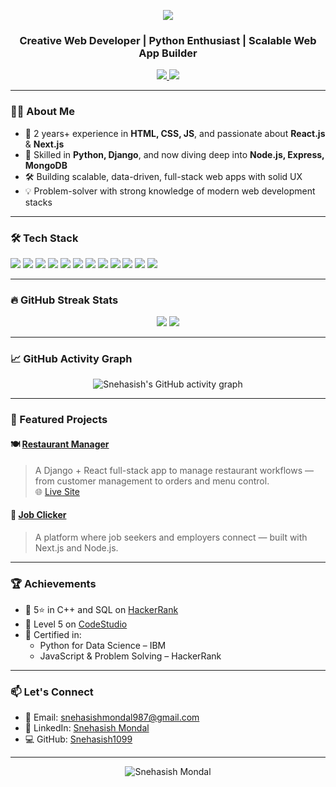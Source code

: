 <!--
**Snehasish1099/Snehasish1099** is a ✨ _special_ ✨ repository because its `README.md` (this file) appears on your GitHub profile.

Here are some ideas to get you started:

- 🔭 I’m currently working on ...
- 🌱 I’m currently learning ...
- 👯 I’m looking to collaborate on ...
- 🤔 I’m looking for help with ...
- 💬 Ask me about ...
- 📫 How to reach me: ...
- 😄 Pronouns: ...
- ⚡ Fun fact: ...
-->

<p align="center">
  <img src="https://readme-typing-svg.herokuapp.com?font=Fira+Code&duration=2000&pause=1000&color=61DAFB&width=435&lines=Hi+I'm+Snehasish+Mondal;Creative+Web+Developer;Lover+of+Clean+Code+%26+UI/UX" />
</p>

<h3 align="center">Creative Web Developer | Python Enthusiast | Scalable Web App Builder</h3>

<p align="center">
  <a href="https://www.linkedin.com/in/snehasish-mondal-aa5973223/" target="_blank">
    <img src="https://img.shields.io/badge/LinkedIn-0A66C2?style=flat-square&logo=linkedin&logoColor=white"/>
  </a>
  <a href="mailto:snehasishmondal987@gmail.com">
    <img src="https://img.shields.io/badge/Gmail-D14836?style=flat-square&logo=gmail&logoColor=white"/>
  </a>
</p>

---

### 🧑‍💻 About Me

- 🌱 2 years+ experience in **HTML, CSS, JS**, and passionate about **React.js** & **Next.js**
- 🧠 Skilled in **Python, Django**, and now diving deep into **Node.js, Express, MongoDB**
- 🛠 Building scalable, data-driven, full-stack web apps with solid UX
- 💡 Problem-solver with strong knowledge of modern web development stacks

---

### 🛠 Tech Stack

<p>
  <img src="https://img.shields.io/badge/HTML5-E34F26?style=for-the-badge&logo=html5&logoColor=white"/>
  <img src="https://img.shields.io/badge/CSS3-1572B6?style=for-the-badge&logo=css3&logoColor=white"/>
  <img src="https://img.shields.io/badge/JavaScript-F7DF1E?style=for-the-badge&logo=javascript&logoColor=black"/>
  <img src="https://img.shields.io/badge/React-20232A?style=for-the-badge&logo=react&logoColor=61DAFB"/>
  <img src="https://img.shields.io/badge/Next.js-black?style=for-the-badge&logo=next.js&logoColor=white"/>
  <img src="https://img.shields.io/badge/Python-3776AB?style=for-the-badge&logo=python&logoColor=white"/>
  <img src="https://img.shields.io/badge/Django-092E20?style=for-the-badge&logo=django&logoColor=white"/>
  <img src="https://img.shields.io/badge/Node.js-339933?style=for-the-badge&logo=node.js&logoColor=white"/>
  <img src="https://img.shields.io/badge/MongoDB-4EA94B?style=for-the-badge&logo=mongodb&logoColor=white"/>
  <img src="https://img.shields.io/badge/Express.js-000000?style=for-the-badge&logo=express&logoColor=white"/>
  <img src="https://img.shields.io/badge/Redux-764ABC?style=for-the-badge&logo=redux&logoColor=white"/>
  <img src="https://img.shields.io/badge/Material%20UI-007FFF?style=for-the-badge&logo=mui&logoColor=white"/>
</p>

---

### 🔥 GitHub Streak Stats

<p align="center">
  <img src="https://github-readme-stats.vercel.app/api?username=Snehasish1099&show_icons=true&theme=tokyonight&hide_border=true" />
  <img src="https://github-readme-stats.vercel.app/api/top-langs/?username=Snehasish1099&layout=compact&theme=tokyonight&hide_border=true" />
</p>

---

### 📈 GitHub Activity Graph

<p align="center">
  <img src="https://github-readme-activity-graph.vercel.app/graph?username=Snehasish1099&theme=tokyo-night&hide_border=true" alt="Snehasish's GitHub activity graph" />
</p>

---

### 🚀 Featured Projects

#### 🍽️ [Restaurant Manager](https://github.com/Snehasish1099/Restaurant_manager)  
> A Django + React full-stack app to manage restaurant workflows — from customer management to orders and menu control.  
🌐 [Live Site](https://restaurant-manager-coral.vercel.app/)

#### 💼 [Job Clicker](https://github.com/Snehasish1099/Job_Clickers)  
> A platform where job seekers and employers connect — built with Next.js and Node.js.

---

### 🏆 Achievements

- 🥇 5⭐ in C++ and SQL on [HackerRank](https://www.hackerrank.com/profile/snehasishmondal2)
- 🧪 Level 5 on [CodeStudio](https://www.naukri.com/code360/profile/9f00efd6-867a-49a9-9175-8ba3b6767086)
- 📜 Certified in:
  - Python for Data Science – IBM
  - JavaScript & Problem Solving – HackerRank


---

### 📫 Let's Connect

- 📧 Email: [snehasishmondal987@gmail.com](mailto:snehasishmondal987@gmail.com)
- 💼 LinkedIn: [Snehasish Mondal](https://www.linkedin.com/in/snehasish-mondal-aa5973223/)
- 💻 GitHub: [Snehasish1099](https://github.com/Snehasish1099)

---

<p align="center">
  <img src="https://komarev.com/ghpvc/?username=Snehasish1099&label=Profile%20views&color=blue&style=flat" alt="Snehasish Mondal" />
</p>
